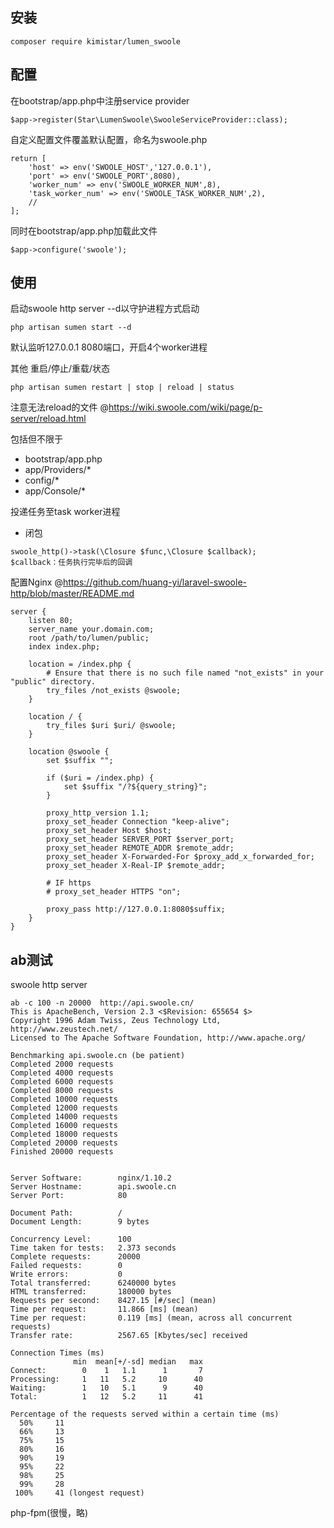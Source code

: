 ## 安装
```
composer require kimistar/lumen_swoole
```

## 配置

在bootstrap/app.php中注册service provider
```
$app->register(Star\LumenSwoole\SwooleServiceProvider::class);
```

自定义配置文件覆盖默认配置，命名为swoole.php
```
return [
    'host' => env('SWOOLE_HOST','127.0.0.1'),
    'port' => env('SWOOLE_PORT',8080),
    'worker_num' => env('SWOOLE_WORKER_NUM',8),
    'task_worker_num' => env('SWOOLE_TASK_WORKER_NUM',2),
    //
];
```
同时在bootstrap/app.php加载此文件

```
$app->configure('swoole');
```

## 使用

启动swoole http server --d以守护进程方式启动
```
php artisan sumen start --d
```
默认监听127.0.0.1 8080端口，开启4个worker进程

其他 重启/停止/重载/状态

```
php artisan sumen restart | stop | reload | status
```

注意无法reload的文件 @https://wiki.swoole.com/wiki/page/p-server/reload.html

包括但不限于
- bootstrap/app.php
- app/Providers/*
- config/*
- app/Console/*

投递任务至task worker进程
- 闭包
```
swoole_http()->task(\Closure $func,\Closure $callback);
$callback：任务执行完毕后的回调
```

配置Nginx @https://github.com/huang-yi/laravel-swoole-http/blob/master/README.md

```nginx
server {
    listen 80;
    server_name your.domain.com;
    root /path/to/lumen/public;
    index index.php;

    location = /index.php {
        # Ensure that there is no such file named "not_exists" in your "public" directory.
        try_files /not_exists @swoole;
    }

    location / {
        try_files $uri $uri/ @swoole;
    }

    location @swoole {
        set $suffix "";
        
        if ($uri = /index.php) {
            set $suffix "/?${query_string}";
        }
    
        proxy_http_version 1.1;
        proxy_set_header Connection "keep-alive";
        proxy_set_header Host $host;
        proxy_set_header SERVER_PORT $server_port;
        proxy_set_header REMOTE_ADDR $remote_addr;
        proxy_set_header X-Forwarded-For $proxy_add_x_forwarded_for;
        proxy_set_header X-Real-IP $remote_addr;

        # IF https
        # proxy_set_header HTTPS "on";

        proxy_pass http://127.0.0.1:8080$suffix;
    }
}
```

## ab测试
 
swoole http server

```
ab -c 100 -n 20000  http://api.swoole.cn/
This is ApacheBench, Version 2.3 <$Revision: 655654 $>
Copyright 1996 Adam Twiss, Zeus Technology Ltd, http://www.zeustech.net/
Licensed to The Apache Software Foundation, http://www.apache.org/
  
Benchmarking api.swoole.cn (be patient)
Completed 2000 requests
Completed 4000 requests
Completed 6000 requests
Completed 8000 requests
Completed 10000 requests
Completed 12000 requests
Completed 14000 requests
Completed 16000 requests
Completed 18000 requests
Completed 20000 requests
Finished 20000 requests
  
  
Server Software:        nginx/1.10.2
Server Hostname:        api.swoole.cn
Server Port:            80
  
Document Path:          /
Document Length:        9 bytes
  
Concurrency Level:      100
Time taken for tests:   2.373 seconds
Complete requests:      20000
Failed requests:        0
Write errors:           0
Total transferred:      6240000 bytes
HTML transferred:       180000 bytes
Requests per second:    8427.15 [#/sec] (mean)
Time per request:       11.866 [ms] (mean)
Time per request:       0.119 [ms] (mean, across all concurrent requests)
Transfer rate:          2567.65 [Kbytes/sec] received
  
Connection Times (ms)
              min  mean[+/-sd] median   max
Connect:        0    1   1.1      1       7
Processing:     1   11   5.2     10      40
Waiting:        1   10   5.1      9      40
Total:          1   12   5.2     11      41
  
Percentage of the requests served within a certain time (ms)
  50%     11
  66%     13
  75%     15
  80%     16
  90%     19
  95%     22
  98%     25
  99%     28
 100%     41 (longest request)
```
php-fpm(很慢，略)
